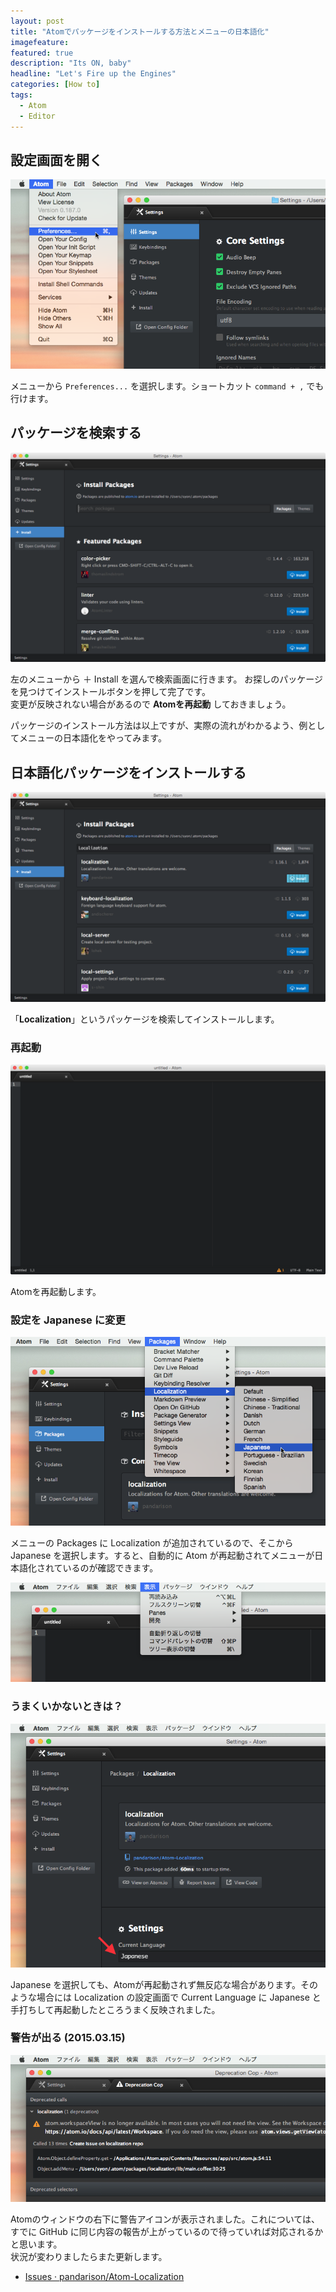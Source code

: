 ```yaml
---
layout: post
title: "Atomでパッケージをインストールする方法とメニューの日本語化"
imagefeature:
featured: true
description: "Its ON, baby"
headline: "Let's Fire up the Engines"
categories: [How to]
tags:
  - Atom
  - Editor
---
```


## 設定画面を開く

![](/postimg/2015/03/15-1.png)

メニューから `Preferences...` を選択します。ショートカット `command + ,` でも行けます。


## パッケージを検索する

![](/postimg/2015/03/15-2.png)

左のメニューから ＋ Install を選んで検索画面に行きます。
お探しのパッケージを見つけてインストールボタンを押して完了です。  
変更が反映されない場合があるので __Atomを再起動__ しておきましょう。

パッケージのインストール方法は以上ですが、実際の流れがわかるよう、例としてメニューの日本語化をやってみます。


## 日本語化パッケージをインストールする

![](/postimg/2015/03/15-3.png)

「__Localization__」というパッケージを検索してインストールします。

### 再起動

![](/postimg/2015/03/15-4.png)

Atomを再起動します。

### 設定を Japanese に変更

![](/postimg/2015/03/15-5.png)

メニューの Packages に Localization が追加されているので、そこから Japanese を選択します。すると、自動的に Atom が再起動されてメニューが日本語化されているのが確認できます。

![](/postimg/2015/03/15-6.png)

### うまくいかないときは？

![](/postimg/2015/03/15-7.png)

Japanese を選択しても、Atomが再起動されず無反応な場合があります。そのような場合には Localization の設定画面で Current Language に Japanese と手打ちして再起動したところうまく反映されました。

### 警告が出る (2015.03.15)

![](/postimg/2015/03/15-8.png)

Atomのウィンドウの右下に警告アイコンが表示されました。これについては、すでに GitHub に同じ内容の報告が上がっているので待っていれば対応されるかと思います。  
状況が変わりましたらまた更新します。

- [Issues · pandarison/Atom-Localization](https://github.com/pandarison/Atom-Localization/issues)
